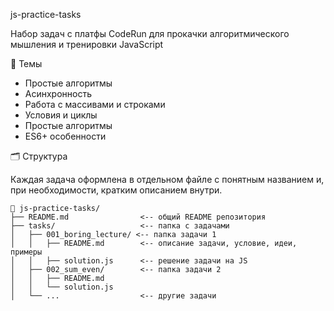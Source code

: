 js-practice-tasks

Набор задач с платфы CodeRun для прокачки алгоритмического мышления и тренировки JavaScript

📌 Темы 
- Простые алгоритмы 
- Асинхронность
- Работа с массивами и строками 
- Условия и циклы 
- Простые алгоритмы 
- ES6+ особенности

🗂 Структура

Каждая задача оформлена в отдельном файле с понятным названием и, при необходимости, кратким описанием внутри.
```
📁 js-practice-tasks/
├── README.md                <-- общий README репозитория
├── tasks/                   <-- папка с задачами
│   ├── 001_boring_lecture/ <-- папка задачи 1
│   │   ├── README.md        <-- описание задачи, условие, идеи, примеры
│   │   ├── solution.js      <-- решение задачи на JS
│   ├── 002_sum_even/        <-- папка задачи 2
│   │   ├── README.md
│   │   └── solution.js
│   └── ...                  <-- другие задачи
